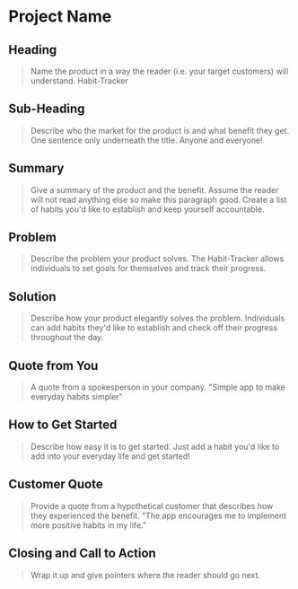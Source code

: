 # Project Name #

<!-- 
> This material was originally posted [here](http://www.quora.com/What-is-Amazons-approach-to-product-development-and-product-management). It is reproduced here for posterities sake.

There is an approach called "working backwards" that is widely used at Amazon. They work backwards from the customer, rather than starting with an idea for a product and trying to bolt customers onto it. While working backwards can be applied to any specific product decision, using this approach is especially important when developing new products or features.

For new initiatives a product manager typically starts by writing an internal press release announcing the finished product. The target audience for the press release is the new/updated product's customers, which can be retail customers or internal users of a tool or technology. Internal press releases are centered around the customer problem, how current solutions (internal or external) fail, and how the new product will blow away existing solutions.

If the benefits listed don't sound very interesting or exciting to customers, then perhaps they're not (and shouldn't be built). Instead, the product manager should keep iterating on the press release until they've come up with benefits that actually sound like benefits. Iterating on a press release is a lot less expensive than iterating on the product itself (and quicker!).

If the press release is more than a page and a half, it is probably too long. Keep it simple. 3-4 sentences for most paragraphs. Cut out the fat. Don't make it into a spec. You can accompany the press release with a FAQ that answers all of the other business or execution questions so the press release can stay focused on what the customer gets. My rule of thumb is that if the press release is hard to write, then the product is probably going to suck. Keep working at it until the outline for each paragraph flows. 

Oh, and I also like to write press-releases in what I call "Oprah-speak" for mainstream consumer products. Imagine you're sitting on Oprah's couch and have just explained the product to her, and then you listen as she explains it to her audience. That's "Oprah-speak", not "Geek-speak".

Once the project moves into development, the press release can be used as a touchstone; a guiding light. The product team can ask themselves, "Are we building what is in the press release?" If they find they're spending time building things that aren't in the press release (overbuilding), they need to ask themselves why. This keeps product development focused on achieving the customer benefits and not building extraneous stuff that takes longer to build, takes resources to maintain, and doesn't provide real customer benefit (at least not enough to warrant inclusion in the press release).
 -->
 
## Heading ##
  > Name the product in a way the reader (i.e. your target customers) will understand.
  Habit-Tracker

## Sub-Heading ##
  > Describe who the market for the product is and what benefit they get. One sentence only underneath the title.
  Anyone and everyone! 

## Summary ##
  > Give a summary of the product and the benefit. Assume the reader will not read anything else so make this paragraph good.
  Create a list of habits you'd like to establish and keep yourself accountable.

## Problem ##
  > Describe the problem your product solves.
  The Habit-Tracker allows individuals to set goals for themselves and track their progress.

## Solution ##
  > Describe how your product elegantly solves the problem.
  Individuals can add habits they'd like to establish and check off their progress throughout the day.

## Quote from You ##
  > A quote from a spokesperson in your company.
  "Simple app to make everyday habits simpler"

## How to Get Started ##
  > Describe how easy it is to get started.
  Just add a habit you'd like to add into your everyday life and get started!

## Customer Quote ##
  > Provide a quote from a hypothetical customer that describes how they experienced the benefit.
  "The app encourages me to implement more positive habits in my life."

## Closing and Call to Action ##
  > Wrap it up and give pointers where the reader should go next.
